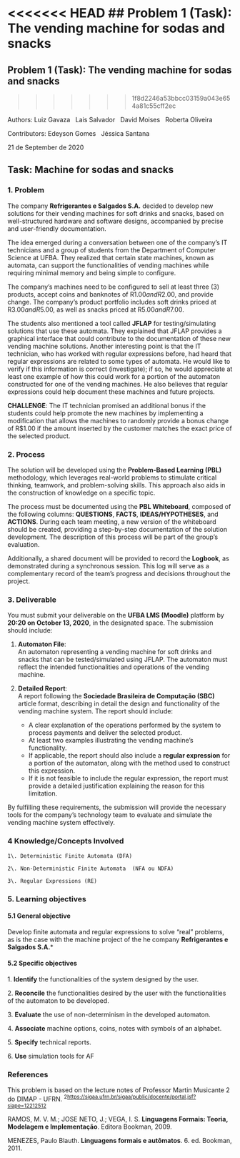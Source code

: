 <<<<<<< HEAD
﻿## **Problem 1 (Task): The vending machine for sodas and snacks**
=======
## **Problem 1 (Task): The vending machine for sodas and snacks**
>>>>>>> 1f8d2246a53bbcc03159a043e654a81c55cff2ec

Authors: Luiz Gavaza  &nbsp;  Lais Salvador  &nbsp;   David Moises &nbsp;    Roberta Oliveira

Contributors: Edeyson Gomes &nbsp;  Jéssica Santana

21 de September de 2020

## **Task: Machine for sodas and snacks**

### **1.  Problem**

The company **Refrigerantes e Salgados S.A.** decided to develop new solutions for their vending machines for soft drinks and snacks, based on well-structured hardware and software designs, accompanied by precise and user-friendly documentation.

The idea emerged during a conversation between one of the company’s IT technicians and a group of students from the Department of Computer Science at UFBA. They realized that certain state machines, known as automata, can support the functionalities of vending machines while requiring minimal memory and being simple to configure.

The company’s machines need to be configured to sell at least three (3) products, accept coins and banknotes of R$1.00 and R$2.00, and provide change. The company’s product portfolio includes soft drinks priced at R$3.00 and R$5.00, as well as snacks priced at R$5.00 and R$7.00.

The students also mentioned a tool called **JFLAP** for testing/simulating solutions that use these automata. They explained that JFLAP provides a graphical interface that could contribute to the documentation of these new vending machine solutions. Another interesting point is that the IT technician, who has worked with regular expressions before, had heard that regular expressions are related to some types of automata. He would like to verify if this information is correct (investigate); if so, he would appreciate at least one example of how this could work for a portion of the automaton constructed for one of the vending machines. He also believes that regular expressions could help document these machines and future projects.

**CHALLENGE**: The IT technician promised an additional bonus if the students could help promote the new machines by implementing a modification that allows the machines to randomly provide a bonus change of R$1.00 if the amount inserted by the customer matches the exact price of the selected product.


### **2. Process**

The solution will be developed using the **Problem-Based Learning (PBL)** methodology, which leverages real-world problems to stimulate critical thinking, teamwork, and problem-solving skills. This approach also aids in the construction of knowledge on a specific topic. 

The process must be documented using the **PBL Whiteboard**, composed of the following columns: **QUESTIONS**, **FACTS**, **IDEAS/HYPOTHESES**, and **ACTIONS**. During each team meeting, a new version of the whiteboard should be created, providing a step-by-step documentation of the solution development. The description of this process will be part of the group’s evaluation. 

Additionally, a shared document will be provided to record the **Logbook**, as demonstrated during a synchronous session. This log will serve as a complementary record of the team’s progress and decisions throughout the project.


### **3. Deliverable**

You must submit your deliverable on the **UFBA LMS (Moodle)** platform by **20:20 on October 13, 2020**, in the designated space. The submission should include:

1. **Automaton File**:  
   An automaton representing a vending machine for soft drinks and snacks that can be tested/simulated using JFLAP. The automaton must reflect the intended functionalities and operations of the vending machine.

2. **Detailed Report**:  
   A report following the **Sociedade Brasileira de Computação (SBC)** article format, describing in detail the design and functionality of the vending machine system. The report should include:
   - A clear explanation of the operations performed by the system to process payments and deliver the selected product.
   - At least two examples illustrating the vending machine’s functionality.
   - If applicable, the report should also include a **regular expression** for a portion of the automaton, along with the method used to construct this expression.
   - If it is not feasible to include the regular expression, the report must provide a detailed justification explaining the reason for this limitation.

By fulfilling these requirements, the submission will provide the necessary tools for the company’s technology team to evaluate and simulate the vending machine system effectively.




### **4 Knowledge/Concepts Involved** 
    1\. Deterministic Finite Automata (DFA)

    2\. Non-Deterministic Finite Automata  (NFA ou NDFA)

    3\. Regular Expressions (RE)



### **5. Learning objectives** 

#### **5.1 General objective** 
Develop finite automata and regular expressions to solve “real” problems, as is the case with the machine project of the he company **Refrigerantes e Salgados S.A.*** 

#### **5.2 Specific objectives** 


1\. **Identify** the functionalities of the system designed by the user.

2\. **Reconcile** the functionalities desired by the user with the functionalities of the automaton to be developed.

3\. **Evaluate** the use of non-determinism in the developed automaton.

4\. **Associate** machine options, coins, notes with symbols of an alphabet.

5\. **Specify** technical reports.

6\. **Use** simulation tools for AF


### </a> References 
This problem is based on the lecture notes of Professor Martin Musicante 2</sup> do DIMAP - UFRN. <sup>2<https://sigaa.ufrn.br/sigaa/public/docente/portal.jsf?siape=12212512></sup>

RAMOS, M. V. M.; JOSE NETO, J.; VEGA, I. S. **Linguagens Formais: Teoria, Modelagem e Implementação**. Editora Bookman, 2009.

MENEZES, Paulo Blauth. **Linguagens formais e autômatos**. 6. ed. Bookman, 2011.

